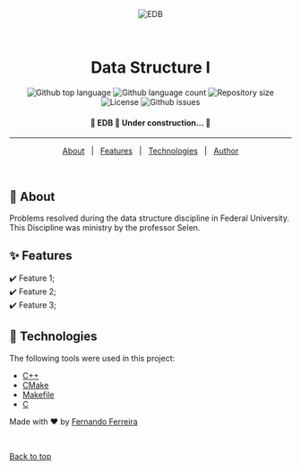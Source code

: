 <div align="center" id="top"> 
  <img src="./.github/app.gif" alt="EDB" />

  &#xa0;

  <!-- <a href="https://edb.netlify.app">Demo</a> -->
</div>

<h1 align="center">Data Structure I</h1>

<p align="center">
  <img alt="Github top language" src="https://img.shields.io/github/languages/top/fernando-ff/edb?color=56BEB8">

  <img alt="Github language count" src="https://img.shields.io/github/languages/count/fernando-ff/edb?color=56BEB8">

  <img alt="Repository size" src="https://img.shields.io/github/repo-size/fernando-ff/edb?color=56BEB8">

  <img alt="License" src="https://img.shields.io/github/license/fernando-ff/edb?color=56BEB8">

  <img alt="Github issues" src="https://img.shields.io/github/issues/{{YOUR_GITHUB_USERNAME}}/edb?color=56BEB8" />

  <!-- <img alt="Github forks" src="https://img.shields.io/github/forks/{{YOUR_GITHUB_USERNAME}}/edb?color=56BEB8" /> -->

  <!-- <img alt="Github stars" src="https://img.shields.io/github/stars/{{YOUR_GITHUB_USERNAME}}/edb?color=56BEB8" /> -->
</p>

<!-- Status -->

 <h4 align="center"> 
	🚧  EDB 🚀 Under construction...  🚧
</h4> 

<hr> 

<p align="center">
  <a href="#dart-about">About</a> &#xa0; | &#xa0; 
  <a href="#sparkles-features">Features</a> &#xa0; | &#xa0;
  <a href="#rocket-technologies">Technologies</a> &#xa0; | &#xa0;
  <a href="https://github.com/fernando-ff" target="_blank">Author</a>
</p>

<br>

## :dart: About ##

Problems resolved during the data structure discipline in Federal University.
This Discipline was ministry by the professor Selen.

## :sparkles: Features ##

:heavy_check_mark: Feature 1;\
:heavy_check_mark: Feature 2;\
:heavy_check_mark: Feature 3;

## :rocket: Technologies ##

The following tools were used in this project:

- [C++](https://devdocs.io/cpp/)
- [CMake](https://cmake.org/documentation/)
- [Makefile](https://www.gnu.org/software/make/manual/make.html)
- [C](https://devdocs.io/c/)


<!-- 
## :memo: License ##

This project is under license from MIT. For more details, see the [LICENSE](LICENSE.md) file. -->


Made with :heart: by <a href="https://github.com/fernando-ff" target="_blank">Fernando Ferreira</a>

&#xa0;

<a href="#top">Back to top</a>
